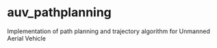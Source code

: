 # auv_pathplanning
Implementation of path planning and trajectory algorithm for Unmanned Aerial Vehicle
